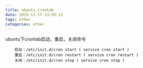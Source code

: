 ```yaml
---
title: ubuntu_crontab
date: 2019-11-17 13:59:13
tags: other
categories: other
---
```

ubuntu下crontab启动，重启，关闭命令

```
    启动：/etc/init.d/cron start ( service cron start )
    重启：/etc/init.d/cron restart ( service cron restart )
    关闭：/etc/init.d/cron stop ( service cron stop )
```

